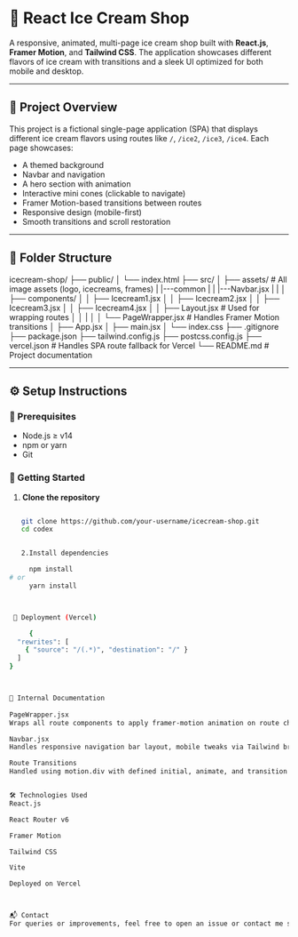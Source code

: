 # 🍦 React Ice Cream Shop

A responsive, animated, multi-page ice cream shop built with **React.js**, **Framer Motion**, and **Tailwind CSS**. The application showcases different flavors of ice cream with transitions and a sleek UI optimized for both mobile and desktop.

---

## 📌 Project Overview

This project is a fictional single-page application (SPA) that displays different ice cream flavors using routes like `/`, `/ice2`, `/ice3`, `/ice4`. Each page showcases:

- A themed background
- Navbar and navigation
- A hero section with animation
- Interactive mini cones (clickable to navigate)
- Framer Motion-based transitions between routes
- Responsive design (mobile-first)
- Smooth transitions and scroll restoration

---

## 📁 Folder Structure

icecream-shop/
├── public/
│ └── index.html
├── src/
│ ├── assets/ # All image assets (logo, icecreams, frames)
| |---common
| | |---Navbar.jsx
| |
│ ├── components/
│ │ ├── Icecream1.jsx
│ │ ├── Icecream2.jsx
│ │ ├── Icecream3.jsx
│ │ ├── Icecream4.jsx
│ │ ├── Layout.jsx # Used for wrapping routes
│ │ |
│ │ └── PageWrapper.jsx # Handles Framer Motion transitions
│ ├── App.jsx
│ ├── main.jsx
│ └── index.css
├── .gitignore
├── package.json
├── tailwind.config.js
├── postcss.config.js
├── vercel.json # Handles SPA route fallback for Vercel
└── README.md # Project documentation

---

## ⚙️ Setup Instructions

### 🔧 Prerequisites

- Node.js ≥ v14
- npm or yarn
- Git

### 🚀 Getting Started

1. **Clone the repository**

```bash

   git clone https://github.com/your-username/icecream-shop.git
   cd codex


   2.Install dependencies

     npm install
# or
     yarn install



 🚀 Deployment (Vercel)

     {
  "rewrites": [
    { "source": "/(.*)", "destination": "/" }
  ]
}



🧠 Internal Documentation 
   
PageWrapper.jsx
Wraps all route components to apply framer-motion animation on route change.

Navbar.jsx
Handles responsive navigation bar layout, mobile tweaks via Tailwind breakpoints.

Route Transitions
Handled using motion.div with defined initial, animate, and transition props.


🛠️ Technologies Used
React.js

React Router v6

Framer Motion

Tailwind CSS

Vite

Deployed on Vercel



📬 Contact
For queries or improvements, feel free to open an issue or contact me shivamyadav2113128@gmail.com





